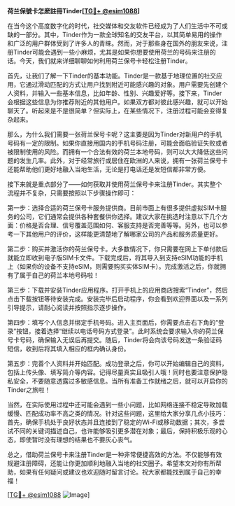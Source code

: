 **荷兰保號卡怎麽註冊Tinder[[TG💪+ @esim1088](https://t.me/s/esim1088)]**

在当今这个高度数字化的时代，社交媒体和交友软件已经成为了人们生活中不可或缺的一部分。其中，Tinder作为一款全球知名的交友平台，以其简单易用的操作和广泛的用户群体受到了许多人的青睐。然而，对于那些身在国外的朋友来说，注册Tinder可能会遇到一些小麻烦，尤其是如果你想要使用荷兰的号码来注册的话。今天，我们就来详细聊聊如何利用荷兰保号卡轻松注册Tinder。

首先，让我们了解一下Tinder的基本功能。Tinder是一款基于地理位置的社交应用，它通过滑动匹配的方式让用户找到附近可能感兴趣的对象。用户需要先创建个人资料，并输入一些基本信息，比如年龄、性别、兴趣爱好等。接下来，Tinder会根据这些信息为你推荐附近的其他用户。如果双方都对彼此感兴趣，就可以开始聊天了。听起来是不是很简单？但实际上，在某些情况下，注册过程可能会变得复杂起来。

那么，为什么我们需要一张荷兰保号卡呢？这主要是因为Tinder对新用户的手机号码有一定的限制。如果你直接用国内的手机号码注册，可能会面临验证失败或者被限制使用的风险。而拥有一个合法有效的荷兰本地号码，则可以大大降低这些问题的发生几率。此外，对于经常旅行或居住在欧洲的人来说，拥有一张荷兰保号卡还能帮助他们更好地融入当地生活，无论是打电话还是发短信都非常方便。

接下来就是重点部分了——如何获取并使用荷兰保号卡来注册Tinder。其实整个流程并不复杂，只需要按照以下步骤操作即可：

第一步：选择合适的荷兰保号卡服务提供商。目前市面上有很多提供虚拟SIM卡服务的公司，它们通常会提供各种套餐供你选择。建议大家在挑选时注意以下几个方面：价格是否合理、信号覆盖范围如何、客服支持是否完善等等。另外，也可以参考一下其他用户的评价，这样能更清楚地了解哪家公司的产品和服务质量更好。

第二步：购买并激活你的荷兰保号卡。大多数情况下，你只需要在网上下单付款后就能立即收到电子版SIM卡文件。下载完成后，将其导入到支持eSIM功能的手机上（如果你的设备不支持eSIM，则需要购买实体SIM卡）。完成激活之后，你就拥有了属于自己的荷兰本地号码啦！

第三步：下载并安装Tinder应用程序。打开手机上的应用商店搜索“Tinder”，然后点击下载按钮等待安装完成。安装完毕后启动程序，你会看到欢迎界面以及一系列引导提示，请耐心阅读并按照指示逐步操作。

第四步：填写个人信息并绑定手机号码。进入主页面后，你需要点击右下角的“登录”按钮，接着选择“继续以电话号码方式登录”。此时系统会要求输入你的荷兰保号卡号码，确保输入无误后再提交。随后，Tinder将会向该号码发送一条验证码短信，收到后将其填入相应的框内确认身份。

第五步：完善个人资料并开始匹配。成功登录之后，你可以开始编辑自己的资料，包括上传头像、填写简介等内容。记得尽量真实且吸引人哦！同时也要注意保护隐私安全，不要随意透露过多敏感信息。当所有准备工作就绪之后，就可以开启你的Tinder之旅啦！

当然，在实际使用过程中还可能会遇到一些小问题，比如网络连接不稳定导致加载缓慢、匹配成功率不高之类的情况。针对这些问题，这里给大家分享几点小技巧：首先，确保手机处于良好状态并且连接到了稳定的Wi-Fi或移动数据；其次，多尝试不同的关键词描述自己，也许能够吸引更多潜在对象；最后，保持积极乐观的心态，即使暂时没有理想的结果也不要灰心丧气。

总之，借助荷兰保号卡来注册Tinder是一种非常便捷高效的方法。不仅能够有效规避注册障碍，还能让你更加顺利地融入当地的社交圈子。希望本文对你有所帮助，如果有任何疑问或建议也欢迎随时留言讨论。祝大家都能找到属于自己的幸福！

[[TG💪+ @esim1088](https://t.me/s/esim1088) ![Image](https://i.postimg.cc/4NQfJmqS/Snipaste-2025-05-13-00-14-12.png)]